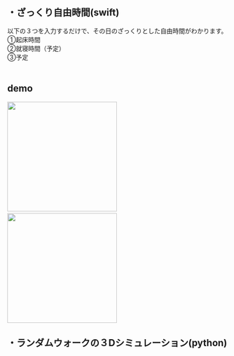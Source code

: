 ## ・ざっくり自由時間(swift)
以下の３つを入力するだけで、その日のざっくりとした自由時間がわかります。  
①起床時間  
②就寝時間（予定）  
③予定  
　　
## demo
<img src = "https://user-images.githubusercontent.com/57177320/87248011-0b2d2a00-c492-11ea-93aa-eb86ff45013a.png" width ="250">　　　<img src = "https://user-images.githubusercontent.com/57177320/87247788-e4222880-c490-11ea-9fab-2ae31f41fec8.png" width ="250">



## ・ランダムウォークの３Dシミュレーション(python)
